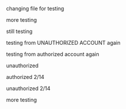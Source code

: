 changing file for testing

more testing

still testing

testing from UNAUTHORIZED ACCOUNT again

testing from authorized account again

unauthorized

authorized 2/14

unauthorized 2/14

more testing
